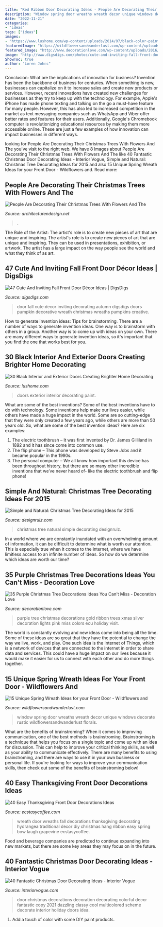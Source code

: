 ```yaml
---
title: "Red Ribbon Door Decorating Ideas - People Are Decorating Their Christmas Trees With Flowers And The"
description: "Window spring door wreaths wreath decor unique windows decorate rustic wildflowersandwanderlust florals"
date: "2022-11-21"
categories:
- "ideas"
tags: ["ideas"]
images:
- "https://www.lushome.com/wp-content/uploads/2014/07/black-color-painting-ideas-exterior-doors-11.jpg"
featuredImage: "https://wildflowersandwanderlust.com/wp-content/uploads/2019/03/window.jpg"
featured_image: "http://www.decorationlove.com/wp-content/uploads/2016/10/Purple-and-Gold-Christmas-Tree-Design.jpg"
image: "http://www.digsdigs.com/photos/cute-and-inviting-fall-front-door-decor-ideas-48.jpg"
ShowToc: true
author: "Loren Johns"
---
```



Conclusion: What are the implications of innovation for business?
Invention has been the backbone of business for centuries. When something is new, businesses can capitalize on it to increase sales and create new products or services. However, recent innovations have created new challenges for businesses as they try to keep up with the technology. For example, Apple's iPhone has made phone texting and talking on the go a must-have feature for many people. However, this has also led to increased competition in the market as text messaging companies such as WhatsApp and Viber offer better rates and features for their users. Additionally, Google's Chromebook computer is revolutionizing educational resources by making them more accessible online. These are just a few examples of how innovation can impact businesses in different ways.

	

		
looking for People Are Decorating Their Christmas Trees With Flowers And The you've visit to the right web. We have 8 Images about People Are Decorating Their Christmas Trees With Flowers And The like 40 Fantastic Christmas Door Decorating Ideas - Interior Vogue, Simple and Natural: Christmas Tree Decorating Ideas for 2015 and also 15 Unique Spring Wreath Ideas for your Front Door - Wildflowers and. Read more:
		
    
## People Are Decorating Their Christmas Trees With Flowers And The

<img loading=lazy src="https://cdn.architecturendesign.net/wp-content/uploads/2015/12/AD-Floral-Christmas-Tree-Decorating-Ideas-12.jpg" onerror="this.onerror=null;this.src='https://tse4.mm.bing.net/th?id=OIP.AT385fSU_-RkVI9btZ4dsQHaJ3&amp;pid=15.1';" alt="People Are Decorating Their Christmas Trees With Flowers And The">

_Source: architecturendesign.net_

>. 

	

The Role of the Artist: The artist's role is to create new pieces of art that are unique and inspiring.
The artist's role is to create new pieces of art that are unique and inspiring. They can be used in presentations, exhibition, or artwork. The artist has a large impact on the way people see the world and what they think of as art.

    
## 47 Cute And Inviting Fall Front Door Décor Ideas | DigsDigs

<img loading=lazy src="http://www.digsdigs.com/photos/cute-and-inviting-fall-front-door-decor-ideas-48.jpg" onerror="this.onerror=null;this.src='https://tse3.mm.bing.net/th?id=OIP.hr-Nz9JKzk-ROA60wToIBQHaKV&amp;pid=15.1';" alt="47 Cute And Inviting Fall Front Door Décor Ideas | DigsDigs">

_Source: digsdigs.com_

>door fall cute decor inviting decorating autumn digsdigs doors pumpkin decorative wreath christmas wreaths pumpkins creative. 

	

How to generate invention ideas: Tips for brainstorming.
There are a number of ways to generate invention ideas. One way is to brainstorm with others in a group. Another way is to come up with ideas on your own. There are many different ways to generate invention ideas, so it's important that you find the one that works best for you.

    
## 30 Black Interior And Exterior Doors Creating Brighter Home Decorating

<img loading=lazy src="https://www.lushome.com/wp-content/uploads/2014/07/black-color-painting-ideas-exterior-doors-11.jpg" onerror="this.onerror=null;this.src='https://tse2.mm.bing.net/th?id=OIP.dfn4J75BWWpUL4oJR16ujQAAAA&amp;pid=15.1';" alt="30 Black Interior and Exterior Doors Creating Brighter Home Decorating">

_Source: lushome.com_

>doors exterior interior decorating paint. 

	

What are some of the best inventions?
Some of the best inventions have to do with technology. Some inventions help make our lives easier, while others have made a huge impact in the world. Some are so cutting-edge that they were only created a few years ago, while others are more than 50 years old. So, what are some of the best invention ideas? Here are six examples: 
1) The electric toothbrush – It was first invented by Dr. James Gilliland in 1892 and it has since come into common use.
2) The flip phone – This phone was developed by Steve Jobs and it became popular in the 1990s.
3) The personal computer – We all know how important this device has been throughout history, but there are so many other incredible inventions that we’ve never heard of- like the electric toothbrush and flip phone!

    
## Simple And Natural: Christmas Tree Decorating Ideas For 2015

<img loading=lazy src="http://cdn.designrulz.com/wp-content/uploads/2015/10/natural-christmas-tree-designrulz-14.jpg" onerror="this.onerror=null;this.src='https://tse1.mm.bing.net/th?id=OIP.9DUksDS08h47eS_9PKv9oAHaOZ&amp;pid=15.1';" alt="Simple and Natural: Christmas Tree Decorating Ideas for 2015">

_Source: designrulz.com_

>christmas tree natural simple decorating designrulz. 

	

In a world where we are constantly inundated with an overwhelming amount of information, it can be difficult to determine what is worth our attention. This is especially true when it comes to the internet, where we have limitless access to an infinite number of ideas. So how do we determine which ideas are worth our time?

    
## 35 Purple Christmas Tree Decorations Ideas You Can&#039;t Miss - Decoration Love

<img loading=lazy src="http://www.decorationlove.com/wp-content/uploads/2016/10/Purple-and-Gold-Christmas-Tree-Design.jpg" onerror="this.onerror=null;this.src='https://tse1.mm.bing.net/th?id=OIP.VDTTH4Iu4kmypx8CashG9QHaMB&amp;pid=15.1';" alt="35 Purple Christmas Tree Decorations Ideas You Can&#039;t Miss - Decoration Love">

_Source: decorationlove.com_

>purple tree christmas decorations gold ribbon trees xmas silver decoration lights pink miss colors ecu holiday visit. 

	

The world is constantly evolving and new ideas come into being all the time. Some of these ideas are so great that they have the potential to change the way we live, work, and play. One such idea is the Internet of Things, which is a network of devices that are connected to the internet in order to share data and services. This could have a huge impact on our lives because it would make it easier for us to connect with each other and do more things together.

    
## 15 Unique Spring Wreath Ideas For Your Front Door - Wildflowers And

<img loading=lazy src="https://wildflowersandwanderlust.com/wp-content/uploads/2019/03/window.jpg" onerror="this.onerror=null;this.src='https://tse1.mm.bing.net/th?id=OIP.yEf7KK20mdB1hUnzHmFS2wHaKO&amp;pid=15.1';" alt="15 Unique Spring Wreath Ideas for your Front Door - Wildflowers and">

_Source: wildflowersandwanderlust.com_

>window spring door wreaths wreath decor unique windows decorate rustic wildflowersandwanderlust florals. 

	

What are the benefits of brainstroming?
When it comes to improving communication, one of the best methods is brainstroming. Brainstroming is a technique that helps you focus on a single topic and come up with an idea for discussion. This can help to improve your critical thinking skills, as well as your ability to communicate effectively. There are many benefits to using brainstroming, and there are ways to use it in your own business or personal life. If you're looking for ways to improve your communication skills, then check out some of the benefits of brainstroming below!

    
## 40 Easy Thanksgiving Front Door Decorations Ideas

<img loading=lazy src="https://i0.wp.com/www.ecstasycoffee.com/wp-content/uploads/2016/10/Thanksgiving-Front-Door-Decorations-Ideas-2.jpg" onerror="this.onerror=null;this.src='https://tse4.mm.bing.net/th?id=OIP.wa-WtxB8-l-UOBNaCaw5AwHaJ4&amp;pid=15.1';" alt="40 Easy Thanksgiving Front Door Decorations Ideas">

_Source: ecstasycoffee.com_

>wreath door wreaths fall decorations thanksgiving decorating hydrangea traditional decor diy christmas hang ribbon easy spring bow laugh grapevine ecstasycoffee. 

	

Food and beverage companies are predicted to continue expanding into new markets, but there are some key areas they may focus on in the future.

    
## 40 Fantastic Christmas Door Decorating Ideas - Interior Vogue

<img loading=lazy src="http://interiorvogue.com/wp-content/uploads/2016/10/Colorful-Christmas-Door-Decorations.jpg" onerror="this.onerror=null;this.src='https://tse2.mm.bing.net/th?id=OIP.PknDpw4rmOmfLXgrVw_WbwHaKL&amp;pid=15.1';" alt="40 Fantastic Christmas Door Decorating Ideas - Interior Vogue">

_Source: interiorvogue.com_

>door christmas decorations decoration decorating colorful decor fantastic copy 2021 dazzling classy cool multicolored scheme decorate interior holiday doors idea. 

	

1. Add a touch of color with some DIY paint products.

